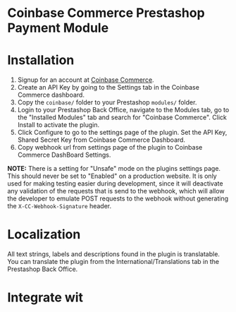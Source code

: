 # Coinbase Commerce Prestashop Payment Module

# Installation
1. Signup for an account at [Coinbase Commerce](https://commerce.coinbase.com/).
2. Create an API Key by going to the Settings tab in the Coinbase Commerce dashboard.
3. Copy the `coinbase/` folder to your Prestashop `modules/` folder.
4. Login to your Prestashop Back Office, navigate to the Modules tab, go to the "Installed Modules" tab and search for "Coinbase Commerce". Click Install to activate the plugin.
5. Click Configure to go to the settings page of the plugin. Set the API Key, Shared Secret Key from Coinbase Commerce Dashboard.
6. Copy webhook url from settings page of the plugin to Coinbase Commerce DashBoard Settings. 

**NOTE:** There is a setting for "Unsafe" mode on the plugins settings page. This should never be set to "Enabled" on a production website. 
It is only used for making testing easier during development, since it will deactivate any validation of the requests that is send to the webhook, which 
will allow the developer to emulate POST requests to the webhook without generating the `X-CC-Webhook-Signature` header.

# Localization
All text strings, labels and descriptions found in the plugin is translatable. You can translate the plugin from the 
International/Translations tab in the Prestashop Back Office.

# Integrate wit